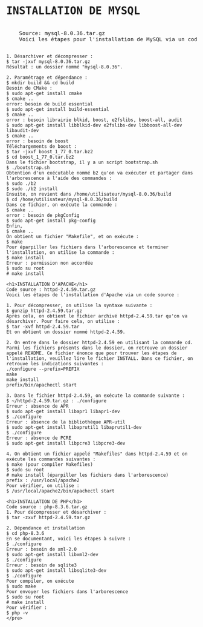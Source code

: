 <!DOCTYPE html>
<html lang="fr">
<head>
    <meta charset="UTF-8">
    <meta name="viewport" content="width=device-width, initial-scale=1.0">
    <title>Installation de logiciels</title>
</head>
<body>
    <pre>
    <h1>INSTALLATION DE MYSQL</h1>
    Source: mysql-8.0.36.tar.gz
    Voici les étapes pour l'installation de MySQL via un code source :

    1. Désarchiver et décompresser :
    $ tar -jxvf mysql-8.0.36.tar.gz
    Résultat : un dossier nommé "mysql-8.0.36".

    2. Paramétrage et dépendance :
    $ mkdir build && cd build
    Besoin de CMake :
    $ sudo apt-get install cmake
    $ cmake ..
    error: besoin de build essential
    $ sudo apt-get install build-essential
    $ cmake ..
    error : besoin librairie blkid, boost, e2fslibs, boost-all, audit
    $ sudo apt-get install libblkid-dev e2fslibs-dev libboost-all-dev libaudit-dev
    $ cmake ..
    error : besoin de boost
    Téléchargements de boost :
    $ tar -jxvf boost_1_77_0.tar.bz2
    $ cd boost_1_77_0.tar.bz2
    Dans le fichier bootstrap, il y a un script bootstrap.sh
    $ ./bootstrap.sh
    Obtention d'un exécutable nommé b2 qu'on va exécuter et partager dans l'arborescence à l'aide des commandes :
    $ sudo ./b2
    $ sudo ./b2 install
    Ensuite, on revient dans /home/utilisateur/mysql-8.0.36/build
    $ cd /home/utilisateur/mysql-8.0.36/build
    Dans ce fichier, on exécute la commande :
    $ cmake ..
    error : besoin de pkgConfig
    $ sudo apt-get install pkg-config
    Enfin,
    $ cmake ..
    On obtient un fichier "Makefile", et on exécute :
    $ make
    Pour éparpiller les fichiers dans l'arborescence et terminer l'installation, on utilise la commande :
    $ make install
    Erreur : permission non accordée
    $ sudo su root
    # make install

    <h1>INSTALLATION D'APACHE</h1>
    Code source : httpd-2.4.59.tar.gz
    Voici les étapes de l'installation d'Apache via un code source :

    1. Pour décompresser, on utilise la syntaxe suivante :
    $ gunzip httpd-2.4.59.tar.gz
    Après cela, on obtient le fichier archivé httpd-2.4.59.tar qu'on va désarchiver. Pour faire cela, on utilise :
    $ tar -xvf httpd-2.4.59.tar
    Et on obtient un dossier nommé httpd-2.4.59.

    2. On entre dans le dossier httpd-2.4.59 en utilisant la commande cd. Parmi les fichiers présents dans le dossier, on retrouve un dossier appelé README. Ce fichier énonce que pour trouver les étapes de l'installation, veuillez lire le fichier INSTALL. Dans ce fichier, on retrouve les indications suivantes :
    ./configure --prefix=PREFIX
    make
    make install
    prefix/bin/apachectl start

    3. Dans le fichier httpd-2.4.59, on exécute la commande suivante :
    $ ~/httpd-2.4.59.tar.gz : ./configure
    Erreur : absence de APR
    $ sudo apt-get install libapr1 libapr1-dev
    $ ./configure
    Erreur : absence de la bibliothèque APR-util
    $ sudo apt-get install libaprutil1 libaprutil1-dev
    $ ./configure
    Erreur : absence de PCRE
    $ sudo apt-get install libpcre3 libpcre3-dev

    4. On obtient un fichier appelé "Makefiles" dans httpd-2.4.59 et on exécute les commandes suivantes :
    $ make (pour compiler Makefiles)
    $ sudo su root
    # make install (éparpiller les fichiers dans l'arborescence)
    prefix : /usr/local/apache2
    Pour vérifier, on utilise :
    $ /usr/local/apache2/bin/apachectl start

    <h1>INSTALLATION DE PHP</h1>
    Code source : php-8.3.6.tar.gz
    1. Pour décompresser et désarchiver :
    $ tar -zxvf httpd-2.4.59.tar.gz

    2. Dépendance et installation
    $ cd php-8.3.6
    En se documentant, voici les étapes à suivre :
    $ ./configure
    Erreur : besoin de xml-2.0
    $ sudo apt-get install libxml2-dev
    $ ./configure
    Erreur : besoin de sqlite3
    $ sudo apt-get install libsqlite3-dev
    $ ./configure
    Pour compiler, on exécute
    $ sudo make
    Pour envoyer les fichiers dans l'arborescence
    $ sudo su root
    # make install
    Pour vérifier :
    $ php -v
    </pre>
</body>
</html>
